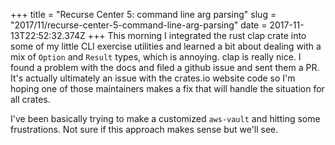 +++
title = "Recurse Center 5: command line arg parsing"
slug = "2017/11/recurse-center-5-command-line-arg-parsing"
date = 2017-11-13T22:52:32.374Z
+++
This morning I integrated the rust clap crate into some of my little CLI exercise utilities and learned a bit about dealing with a mix of `Option` and `Result` types, which is annoying. clap is really nice. I found a problem with the docs and filed a github issue and sent them a PR. It's actually ultimately an issue with the crates.io website code so I'm hoping one of those maintainers makes a fix that will handle the situation for all crates.

I've been basically trying to make a customized `aws-vault` and hitting some frustrations. Not sure if this approach makes sense but we'll see.
